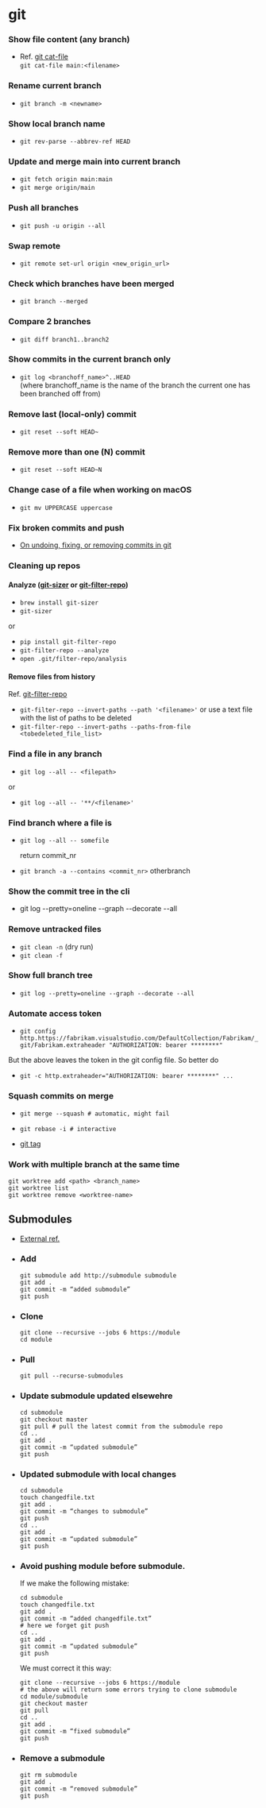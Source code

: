 # git

### Show file content (any branch)
  - Ref. [git cat-file](https://git-scm.com/docs/git-cat-file)   
    `git cat-file main:<filename>`

### Rename current branch
- `git branch -m <newname>`

### Show local branch name
- `git rev-parse --abbrev-ref HEAD`

### Update and merge main into current branch
- `git fetch origin main:main`
- `git merge origin/main`

### Push all branches
- `git push -u origin --all`

### Swap remote  
- `git remote set-url origin <new_origin_url>`

### Check which branches have been merged  
- `git branch --merged`

### Compare 2 branches  
- `git diff branch1..branch2`

### Show commits in the current branch only  
- `git log <branchoff_name>^..HEAD`  
  (where branchoff_name is the name of the branch the current one has been branched off from)

### Remove last (local-only) commit  
- `git reset --soft HEAD~`

### Remove more than one (N) commit  
- `git reset --soft HEAD~N`
  
### Change case of a file when working on macOS  
- `git mv UPPERCASE uppercase`

### Fix broken commits and push
- [On undoing, fixing, or removing commits in git](https://sethrobertson.github.io/GitFixUm/fixup.html)

### Cleaning up repos

#### Analyze ([git-sizer](https://github.com/github/git-sizer) or [git-filter-repo](https://github.com/newren/git-filter-repo))  
-  `brew install git-sizer`  
-  `git-sizer`  

or  

- `pip install git-filter-repo`
- `git-filter-repo --analyze`
- `open .git/filter-repo/analysis`

#### Remove files from history
  Ref. [git-filter-repo](https://github.com/newren/git-filter-repo)
- `git-filter-repo --invert-paths --path '<filename>'`
  or use a text file with the list of paths to be deleted
- `git-filter-repo --invert-paths --paths-from-file <tobedeleted_file_list>`

### Find a file in any branch
- `git log --all -- <filepath>`  

or

- `git log --all -- '**/<filename>'`

### Find branch where a file is

- `git log --all -- somefile`
    
    return commit_nr

- `git branch -a --contains <commit_nr>`
    otherbranch

### Show the commit tree in the cli
- git log --pretty=oneline --graph --decorate --all

### Remove untracked files
- `git clean -n` (dry run)
- `git clean -f`

### Show full branch tree

- `git log --pretty=oneline --graph --decorate --all`

### Automate access token

- `git config http.https://fabrikam.visualstudio.com/DefaultCollection/Fabrikam/_git/Fabrikam.extraheader "AUTHORIZATION: bearer ********"`

But the above leaves the token in the git config file. So better do

- `git -c http.extraheader="AUTHORIZATION: bearer ********" ...`

### Squash commits on merge

- `git merge --squash # automatic, might fail`
- `git rebase -i # interactive`

- [git tag](https://www.atlassian.com/git/tutorials/inspecting-a-repository/git-tag#:~:text=Checking%20Out%20Tags&text=This%20puts%20the%20repo%20in,by%20the%20commits%20SHA%20hash.)

### Work with multiple branch at the same time
  ```
  git worktree add <path> <branch_name>
  git worktree list
  git worktree remove <worktree-name>
  ```

## Submodules
- [External ref.](https://devconnected.com/how-to-add-and-update-git-submodules/)
- ### Add
  ```
  git submodule add http://submodule submodule
  git add .
  git commit -m “added submodule”
  git push
  ```
- ### Clone
  ```
  git clone --recursive --jobs 6 https://module
  cd module
  ```
- ### Pull
  ```
  git pull --recurse-submodules
  ```
- ### Update submodule updated elsewehre
  ```
  cd submodule
  git checkout master
  git pull # pull the latest commit from the submodule repo
  cd ..
  git add .
  git commit -m “updated submodule”
  git push
  ```
- ### Updated submodule with local changes
  ```
  cd submodule
  touch changedfile.txt
  git add .
  git commit -m “changes to submodule”
  git push
  cd ..
  git add .
  git commit -m “updated submodule”
  git push
  ```
- ### Avoid pushing module before submodule. 
  If we make the following mistake:
  ```
  cd submodule
  touch changedfile.txt
  git add .
  git commit -m “added changedfile.txt”
  # here we forget git push
  cd ..
  git add .
  git commit -m “updated submodule”
  git push
  ```
  We must correct it this way:
  ```
  git clone --recursive --jobs 6 https://module 
  # the above will return some errors trying to clone submodule
  cd module/submodule
  git checkout master
  git pull
  cd ..
  git add .
  git commit -m “fixed submodule”
  git push
  ```
- ### Remove a submodule
  ```
  git rm submodule
  git add .
  git commit -m “removed submodule”
  git push
  ```


